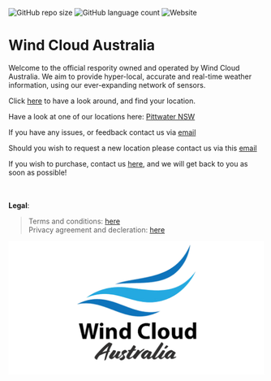 
![GitHub repo size](https://img.shields.io/github/repo-size/windcloudaustralia/windcloud?color=blue&style=flat-square) ![GitHub language count](https://img.shields.io/github/languages/count/windcloudaustralia/windcloud?style=flat-square) ![Website](https://img.shields.io/website?down_color=red&down_message=offline&label=website%20staus&style=flat-square&up_color=green&up_message=online&url=https%3A%2F%2Fwindcloud.com.au) 
# Wind Cloud Australia
Welcome to the official respority owned and operated by Wind Cloud Australia. We aim to provide hyper-local, accurate and real-time weather information, using our ever-expanding network of sensors.

Click [here](https://windcloud.com.au) to have a look around, and find your location. 
<br>

Have a look at one of our locations here: [Pittwater NSW](https://windcloud.com.au/pittwater)

If you have any issues, or feedback contact us via [email](mailto:hello@windcloud.com.au)

Should you wish to request a new location please contact us via this [email](mailto:james@windcloud.com.au)

If you wish to purchase, contact us [here](https://windcloud.com.au/purchase/), and we will get back to you as soon as possible!

<br><br>
**Legal**:

> Terms and conditions: [here](https://windcloud.com.au/terms/) <br>
> Privacy agreement and decleration: [here](https://windcloud.com.au/privacy)

![Logo](imgs/banner.png)
